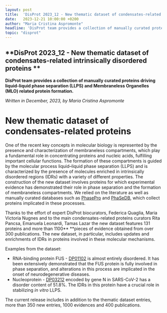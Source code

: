 ```yaml
---
layout: post
title:  'DisProt 2023_12 - New thematic dataset of condensates-related intrinsically disordered proteins'
date:   2023-12-21 10:00:00 +0200
author: "Maria Cristina Aspromonte"
headline: 'DisProt team provides a collection of manually curated proteins driving liquid-liquid phase separation (LLPS) and Membraneless Organelles (MLO) related protein formation.'
topic: "disprot"
---
```


## **DisProt 2023_12 - New thematic dataset of condensates-related intrinsically disordered proteins **

**DisProt team provides a collection of manually curated proteins driving liquid-liquid phase separation (LLPS) and Membraneless Organelles (MLO) related protein formation.**

_Written in December, 2023, by Maria Cristina Aspromonte_


# **New thematic dataset of condensates-related proteins**

One of the recent key concepts in molecular biology is represented by the presence and characterization of membraneless compartments, which play a fundamental role in concentrating proteins and nucleic acids, fulfilling important cellular functions. The formation of these compartments is guided by the molecular process liquid–liquid phase separation (LLPS) and is characterized by the presence of molecules enriched in intrinsically disordered regions (IDRs) with a variety of different properties. The construction of the new dataset involves proteins for which experimental evidence has demonstrated their role in phase separation and the formation of membraneless compartments.  We relied on the literature as well as manually curated databases such as [PhasePro](https://phasepro.elte.hu/) and [PhaSeDB](http://db.phasep.pro/), which collect proteins implicated in these processes.

Thanks to the effort of expert DisProt biocurators, Federica Quaglia, Maria Victoria Nugnes and to the main condensates-related proteins curators Rita Pancsa, Emanuela Leonardi, Tamas Lazar the new dataset features 131 proteins and more than 1100** **pieces of evidence obtained from over 300 publications. The new dataset, in particular, includes updates and enrichments of IDRs in proteins involved in these molecular mechanisms.

Examples from the dataset:



* RNA-binding protein FUS - [DP01102](https://disprot.org/DP01102) is almost entirely disordered. It has been extensively demonstrated that the FUS protein is fully involved in phase separation, and alterations in this process are implicated in the onset of neurodegenerative diseases.
* Nucleoprotein - [DP03212](https://disprot.org/DP03212) encoded by gene N in SARS-CoV-2 has a disorder content of 51.8%. The IDRs in this protein have a crucial role in stabilizing _in vitro_ LLPS.

The current release includes in addition to the thematic dataset entries, more than 350 new entries, 1000 evidences and 400 publications.
